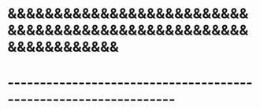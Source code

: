 


# &&&&&&&&&&&&&&&&&&&&&&&&&&&&&&&&&&&&&&&&&&&&&&&&&&&&&&&&&&&&&&&& #
#           
# ---------------------------------------------------------------- #




